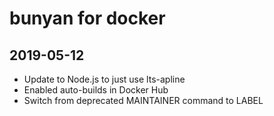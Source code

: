 # bunyan for docker

## 2019-05-12

* Update to Node.js to just use lts-apline
* Enabled auto-builds in Docker Hub
* Switch from deprecated MAINTAINER command to LABEL
